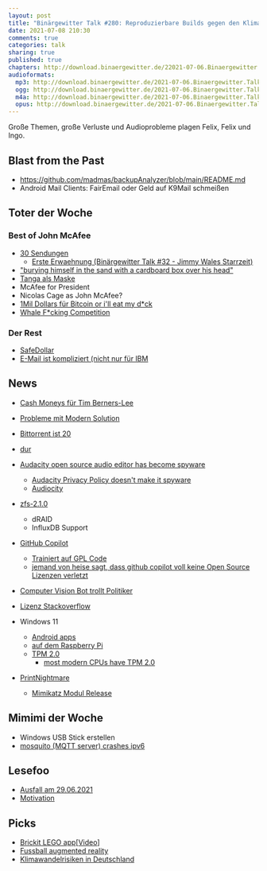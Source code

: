 ```yaml
---
layout: post
title: "Binärgewitter Talk #280: Reproduzierbare Builds gegen den Klimawandel"
date: 2021-07-08 210:30
comments: true
categories: talk
sharing: true
published: true
chapters: http://download.binaergewitter.de/22021-07-06.Binaergewitter.Talk.280.chapters.txt
audioformats:
  mp3: http://download.binaergewitter.de/2021-07-06.Binaergewitter.Talk.280.mp3
  ogg: http://download.binaergewitter.de/2021-07-06.Binaergewitter.Talk.280.ogg
  m4a: http://download.binaergewitter.de/2021-07-06.Binaergewitter.Talk.280.m4a
  opus: http://download.binaergewitter.de/2021-07-06.Binaergewitter.Talk.280.opus
---
```

Große Themen, große Verluste und Audioprobleme plagen Felix, Felix und Ingo.

## Blast from the Past
- https://github.com/madmas/backupAnalyzer/blob/main/README.md
- Android Mail Clients: FairEmail oder Geld auf K9Mail schmeißen

## Toter der Woche

### Best of John McAfee

- [30 Sendungen]( https://github.com/Binaergewitter/serious-bg/search?q=John+McAfee&type=code )
  * [Erste Erwaehnung (Binärgewitter Talk #32 - Jimmy Wales Starrzeit)]( http://blog.binaergewitter.de/2012/11/16/binaergewitter-talk-number-32-jimmy-wales-starrzeit/ )
- ["burying himself in the sand with a cardboard box over his head"](https://nymag.com/intelligencer/2012/11/bath-salts-expert-john-mcafee-says-hes-innocent.html )
- [Tanga als Maske]( https://www.dailymail.co.uk/news/article-8613161/John-McAfee-claims-hes-arrested-Norway-wearing-lacy-THONG-face-instead-mask.html )
- McAfee for President
- Nicolas Cage as John McAfee?
- [1Mil Dollars für Bitcoin or i'll eat my d*ck]( http://dickening.com/ )
- [Whale F*cking Competition]( https://twitter.com/officialmcafee/status/1010682321106821125 )


### Der Rest
- [SafeDollar]( https://news.slashdot.org/story/21/06/28/2223244/safedollar-stablecoin-drops-to-0-following-248000-defi-exploit-on-polygon )
- [E-Mail ist kompliziert (nicht nur für IBM]( https://www.heise.de/news/Viele-IBM-Mitarbeiter-seit-Tagen-ohne-E-Mails-6127407.html )

## News

- [Cash Moneys für Tim Berners-Lee]( https://news.slashdot.org/story/21/06/30/1846213/tim-berners-lee-sells-web-source-code-nft-for-54-million )
- [Probleme mit Modern Solution]( https://www.heise.de/news/Datenleck-bei-Modern-Solution-Sicherheitsluecke-betrifft-rund-700-000-Kaeufer-6127690.html )
- [Bittorrent ist 20]( https://torrentfreak.com/bittorrent-turns-20-the-file-sharing-revolution-revisited-210702/ )
- [dur]( https://linuxnews.de/2021/06/debian-erhaelt-sein-eigenes-aur/ )
- [Audacity open source audio editor has become spyware]( https://www.slashgear.com/audacity-open-source-audio-editor-has-become-spyware-05681012/ )
  * [Audacity Privacy Policy doesn't make it spyware]( https://gizmodo.com/audacity-s-privacy-policy-doesn-t-make-it-spyware-bec-1847235025?rev=1625595407539 )
  * [Audiocity](https://github.com/Binaergewitter/audiocity)
- [zfs-2.1.0]( https://github.com/openzfs/zfs/releases/tag/zfs-2.1.0 )
  * dRAID
  * InfluxDB Support

- [GitHub Copilot]( https://copilot.github.com/ )
  * [Trainiert auf GPL Code]( https://mspoweruser.com/github-copilot-receives-criticism-from-copyright-enthusiasts/ )
  * [jemand von heise sagt, dass github copilot voll keine Open Source Lizenzen verletzt]( https://juliareda.eu/2021/07/github-copilot-is-not-infringing-your-copyright/ )
- [Computer Vision Bot trollt Politiker]( https://mashable.com/article/flemish-politicians-ai-phone-use )
 - [Lizenz Stackoverflow]( https://stackoverflow.com/help/licensing )
- Windows 11
  * [Android apps]( https://www.theverge.com/2021/6/24/22548428/microsoft-windows-11-android-apps-support-amazon-store )
  * [auf dem Raspberry Pi]( https://www.heise.de/news/Windows-11-laeuft-auf-dem-Raspberry-Pi-4-6127592.html )
  * [TPM 2.0]( https://www.howtogeek.com/738163/why-does-windows-11-need-tpm-2.0/ )
    - [most modern CPUs have TPM 2.0]( https://twitter.com/MalwareTechBlog/status/1408506244717965312 )
- [PrintNightmare]( https://github.com/afwu/PrintNightmare )
    - [Mimikatz Modul Release]( https://github.com/gentilkiwi/mimikatz/releases/tag/2.2.0-20210704 )


## Mimimi der Woche
- Windows USB Stick erstellen
- [mosquito (MQTT server) crashes ipv6]( https://twitter.com/l33tname/status/1408514876981583876 )

## Lesefoo
- [Ausfall am 29.06.2021]( https://blog.uberspace.de/ausfall-am-29-06-2021/ )
- [Motivation]( https://jamesclear.com/motivation )

## Picks
- [Brickit LEGO app]( https://brickit.app/ )[[Video]( https://twitter.com/AlexanderNL/status/1410253599502962692 )]
- [Fussball augmented reality]( https://twitter.com/svblxyz/status/1411409142993113093 )
- [Klimawandelrisiken in Deutschland]( https://klima-risiken.vislab.io/ )


